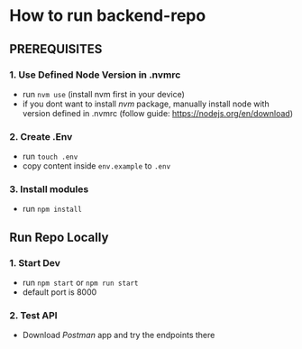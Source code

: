 # How to run backend-repo

## PREREQUISITES

### 1. Use Defined Node Version in .nvmrc

- run `nvm use` (install nvm first in your device)
- if you dont want to install _nvm_ package, manually install node with version defined in .nvmrc (follow guide: https://nodejs.org/en/download)

### 2. Create .Env

- run `touch .env`
- copy content inside `env.example` to `.env`

### 3. Install modules

- run `npm install`

## Run Repo Locally

### 1. Start Dev

- run `npm start` or `npm run start`
- default port is 8000

### 2. Test API

- Download _Postman_ app and try the endpoints there
